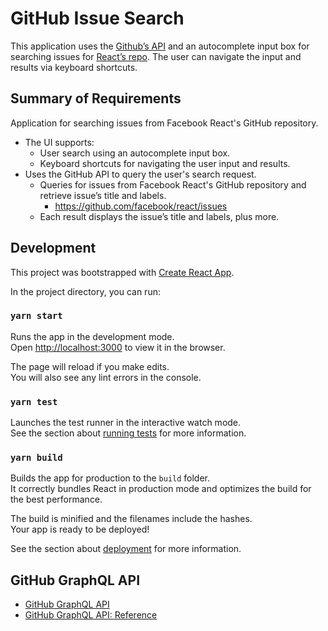# GitHub Issue Search

This application uses the [Github’s API](https://developer.github.com/) and an autocomplete input box for searching 
issues for [React’s repo](https://github.com/facebook/react/issues). The user can navigate the input and results via
keyboard shortcuts. 

## Summary of Requirements
Application for searching issues from Facebook React's GitHub repository.
* The UI supports:
    * User search using an autocomplete input box.
    * Keyboard shortcuts for navigating the user input and results.
* Uses the GitHub API to query the user's search request.
    * Queries for issues from Facebook React's GitHub repository and retrieve issue’s title and labels.
        * https://github.com/facebook/react/issues
    * Each result displays the issue’s title and labels, plus more.

## Development
This project was bootstrapped with [Create React App](https://github.com/facebook/create-react-app).

In the project directory, you can run:

### `yarn start`

Runs the app in the development mode.<br />
Open [http://localhost:3000](http://localhost:3000) to view it in the browser.

The page will reload if you make edits.<br />
You will also see any lint errors in the console.

### `yarn test`

Launches the test runner in the interactive watch mode.<br />
See the section about [running tests](https://facebook.github.io/create-react-app/docs/running-tests) for more information.

### `yarn build`

Builds the app for production to the `build` folder.<br />
It correctly bundles React in production mode and optimizes the build for the best performance.

The build is minified and the filenames include the hashes.<br />
Your app is ready to be deployed!

See the section about [deployment](https://facebook.github.io/create-react-app/docs/deployment) for more information.

## GitHub GraphQL API
* [GitHub GraphQL API](https://docs.github.com/en/free-pro-team@latest/graphql)
* [GitHub GraphQL API: Reference](https://docs.github.com/en/free-pro-team@latest/graphql/reference)
